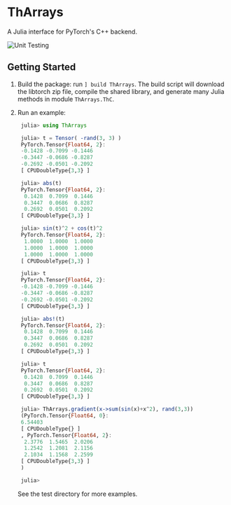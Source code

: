 # ThArrays

A Julia interface for PyTorch's C++ backend.

![Unit Testing](https://github.com/TuringLang/ThArrays.jl/workflows/Unit%20Testing/badge.svg?branch=master)

## Getting Started

1. Build the package: run `] build ThArrays`. The build script will
   download the libtorch zip file, compile the shared library, and
   generate many Julia methods in module `ThArrays.ThC`.
2. Run an example:

   ```julia
    julia> using ThArrays

    julia> t = Tensor( -rand(3, 3) )
    PyTorch.Tensor{Float64, 2}:
    -0.1428 -0.7099 -0.1446
    -0.3447 -0.0686 -0.8287
    -0.2692 -0.0501 -0.2092
    [ CPUDoubleType{3,3} ]

    julia> abs(t)
    PyTorch.Tensor{Float64, 2}:
     0.1428  0.7099  0.1446
     0.3447  0.0686  0.8287
     0.2692  0.0501  0.2092
    [ CPUDoubleType{3,3} ]

    julia> sin(t)^2 + cos(t)^2
    PyTorch.Tensor{Float64, 2}:
     1.0000  1.0000  1.0000
     1.0000  1.0000  1.0000
     1.0000  1.0000  1.0000
    [ CPUDoubleType{3,3} ]

    julia> t
    PyTorch.Tensor{Float64, 2}:
    -0.1428 -0.7099 -0.1446
    -0.3447 -0.0686 -0.8287
    -0.2692 -0.0501 -0.2092
    [ CPUDoubleType{3,3} ]

    julia> abs!(t)
    PyTorch.Tensor{Float64, 2}:
     0.1428  0.7099  0.1446
     0.3447  0.0686  0.8287
     0.2692  0.0501  0.2092
    [ CPUDoubleType{3,3} ]

    julia> t
    PyTorch.Tensor{Float64, 2}:
     0.1428  0.7099  0.1446
     0.3447  0.0686  0.8287
     0.2692  0.0501  0.2092
    [ CPUDoubleType{3,3} ]

    julia> ThArrays.gradient(x->sum(sin(x)+x^2), rand(3,3))
    (PyTorch.Tensor{Float64, 0}:
    6.54403
    [ CPUDoubleType{} ]
    , PyTorch.Tensor{Float64, 2}:
     2.3776  1.5465  2.0206
     1.2542  1.2081  2.1156
     2.1034  1.1568  2.2599
    [ CPUDoubleType{3,3} ]
    )

    julia>

   ```
   See the test directory for more examples.
